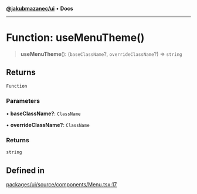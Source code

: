 [**@jakubmazanec/ui**](../README.md) • **Docs**

---

# Function: useMenuTheme()

> **useMenuTheme**(): (`baseClassName`?, `overrideClassName`?) => `string`

## Returns

`Function`

### Parameters

• **baseClassName?**: `ClassName`

• **overrideClassName?**: `ClassName`

### Returns

`string`

## Defined in

[packages/ui/source/components/Menu.tsx:17](https://github.com/jakubmazanec/tools/blob/863f04cbbb9368fd023f0309084819aa9247d808/packages/ui/source/components/Menu.tsx#L17)
